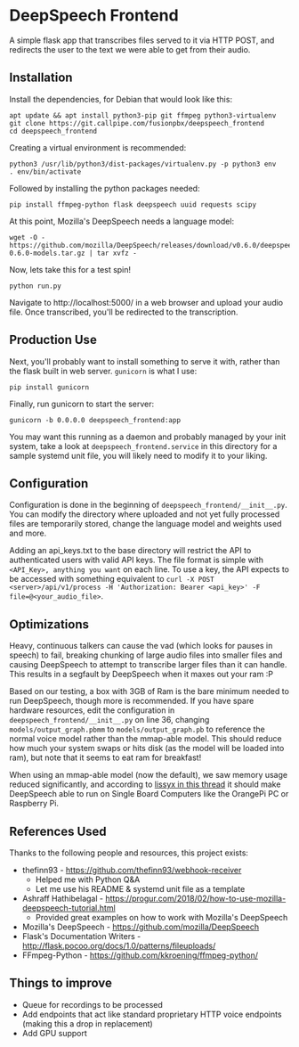 # DeepSpeech Frontend

A simple flask app that transcribes files served to it via HTTP POST, and redirects the user to the text we were able to get from their audio.

## Installation
Install the dependencies, for Debian that would look like this:

```
apt update && apt install python3-pip git ffmpeg python3-virtualenv
git clone https://git.callpipe.com/fusionpbx/deepspeech_frontend
cd deepspeech_frontend
```
Creating a virtual environment is recommended:

```
python3 /usr/lib/python3/dist-packages/virtualenv.py -p python3 env
. env/bin/activate
```

Followed by installing the python packages needed:

```
pip install ffmpeg-python flask deepspeech uuid requests scipy
```

At this point, Mozilla's DeepSpeech needs a language model:
```
wget -O - https://github.com/mozilla/DeepSpeech/releases/download/v0.6.0/deepspeech-0.6.0-models.tar.gz | tar xvfz -
```

Now, lets take this for a test spin!
```
python run.py
```
Navigate to http://localhost:5000/ in a web browser and upload your audio file. Once transcribed, you'll be redirected to the transcription.

## Production Use
Next, you'll probably want to install something to serve it with, rather than the flask built in web server.
`gunicorn` is what I use:

```
pip install gunicorn
```

Finally, run gunicorn to start the server:

```
gunicorn -b 0.0.0.0 deepspeech_frontend:app
```

You may want this running as a daemon and probably managed by your init system, take a look at
`deepspeech_frontend.service` in this directory for a sample systemd unit file, you will likely need to modify it
to your liking.

## Configuration
Configuration is done in the beginning of `deepspeech_frontend/__init__.py`. You can modify the directory where uploaded and not yet fully processed files are temporarily stored, change the language model and weights used and more.

Adding an api_keys.txt to the base directory will restrict the API to authenticated users with valid API keys. The file format is simple with `<API_Key>, anything you want` on each line. To use a key, the API expects to be accessed with something equivalent to `curl -X POST <server>/api/v1/process -H 'Authorization: Bearer <api_key>' -F file=@<your_audio_file>`.

## Optimizations
Heavy, continuous talkers can cause the vad (which looks for pauses in speech) to fail, breaking chunking of large audio files into smaller files and causing DeepSpeech to attempt to transcribe larger files than it can handle. This results in a segfault by DeepSpeech when it maxes out your ram :P

Based on our testing, a box with 3GB of Ram is the bare minimum needed to run DeepSpeech, though more is recommended. If you have spare hardware resources, edit the configuration in `deepspeech_frontend/__init__.py` on line 36, changing `models/output_graph.pbmm` to `models/output_graph.pb` to reference the normal voice model rather than the mmap-able model. This should reduce how much your system swaps or hits disk (as the model will be loaded into ram), but note that it seems to eat ram for breakfast!

When using an mmap-able model (now the default), we saw memory usage reduced significantly, and according to [lissyx in this thread](https://discourse.mozilla.org/t/error-while-running-sample-model-on-raspbian-gnu-linux-9-4-stretch/28599/4) it should make DeepSpeech able to run on Single Board Computers like the OrangePi PC or Raspberry Pi.


## References Used
Thanks to the following people and resources, this project exists:
* thefinn93 - https://github.com/thefinn93/webhook-receiver
   * Helped me with Python Q&A
   * Let me use his README & systemd unit file as a template
* Ashraff Hathibelagal - https://progur.com/2018/02/how-to-use-mozilla-deepspeech-tutorial.html
   * Provided great examples on how to work with Mozilla's DeepSpeech
* Mozilla's DeepSpeech - https://github.com/mozilla/DeepSpeech
* Flask's Documentation Writers - http://flask.pocoo.org/docs/1.0/patterns/fileuploads/
* FFmpeg-Python - https://github.com/kkroening/ffmpeg-python/

## Things to improve
* Queue for recordings to be processed
* Add endpoints that act like standard proprietary HTTP voice endpoints (making this a drop in replacement)
* Add GPU support
